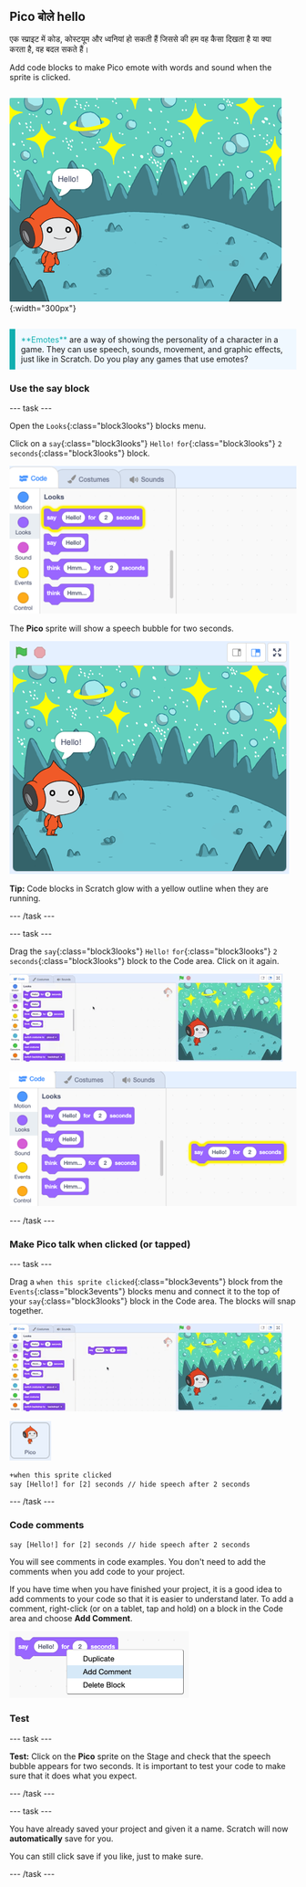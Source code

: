## Pico बोले hello

<div style="display: flex; flex-wrap: wrap">
<div style="flex-basis: 200px; flex-grow: 1; margin-right: 15px;">
एक स्प्राइट में कोड, कोस्टयूम और ध्वनियां हो सकती हैं जिससे की हम वह कैसा दिखता है या क्या करता है, वह बदल सकते हैं। 
  
Add code blocks to make Pico emote with words and sound when the sprite is clicked.
</div>
<div>

![Pico sprite बोले, "Hello"!](images/pico-step2.png){:width="300px"}

</div>
</div>

<p style="border-left: solid; border-width:10px; border-color: #0faeb0; background-color: aliceblue; padding: 10px;">
<span style="color: #0faeb0">**Emotes**</span> are a way of showing the personality of a character in a game. They can use speech, sounds, movement, and graphic effects, just like in Scratch. Do you play any games that use emotes?
</p>

### Use the say block

--- task ---

Open the `Looks`{:class="block3looks"} blocks menu.

Click on a `say`{:class="block3looks"} `Hello!` `for`{:class="block3looks"} `2` `seconds`{:class="block3looks"} block.

![The 'say Hello! for 2 seconds' block glowing with a yellow outline.](images/pico-say-hello-blocks-menu.png)

The **Pico** sprite will show a speech bubble for two seconds.

![The Pico sprite with "Hello!" in a speech bubble.](images/pico-say-hello-stage.png)

**Tip:** Code blocks in Scratch glow with a yellow outline when they are running.

--- /task ---

--- task ---

Drag the `say`{:class="block3looks"} `Hello!` `for`{:class="block3looks"} `2` `seconds`{:class="block3looks"} block to the Code area. Click on it again.

![Dragging the 'say' block to the Code area and clicking on it to run it.](images/pico-drag-say.gif)

![The 'say' block has been dragged to the Code area. The code block glows with a yellow outline.](images/pico-drag-say.png)

--- /task ---

### Make Pico talk when clicked (or tapped)

--- task ---

Drag a `when this sprite clicked`{:class="block3events"} block from the `Events`{:class="block3events"} blocks menu and connect it to the top of your `say`{:class="block3looks"} block in the Code area. The blocks will snap together.

![An animation of the blocks snapping together. When Pico is clicked on, they say "Hello!" for two seconds.](images/pico-snap-together.gif)

![The Pico sprite.](images/pico-sprite.png)

```blocks3
+when this sprite clicked
say [Hello!] for [2] seconds // hide speech after 2 seconds
```

--- /task ---

### Code comments

```blocks3
say [Hello!] for [2] seconds // hide speech after 2 seconds
```
You will see comments in code examples. You don't need to add the comments when you add code to your project.

If you have time when you have finished your project, it is a good idea to add comments to your code so that it is easier to understand later. To add a comment, right-click (or on a tablet, tap and hold) on a block in the Code area and choose **Add Comment**.

![The pop-up menu that appears when you right-click on a block. 'Add Comment' is selected.](images/add-comment.png)

### Test

--- task ---

**Test:** Click on the **Pico** sprite on the Stage and check that the speech bubble appears for two seconds. It is important to test your code to make sure that it does what you expect.

--- /task ---

--- task ---

You have already saved your project and given it a name. Scratch will now **automatically** save for you.

You can still click save if you like, just to make sure.

--- /task ---
